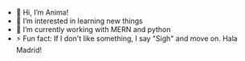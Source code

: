 - 👋 Hi, I’m Anima!
- 👀 I’m interested in learning new things
- 🌱 I’m currently working with MERN and python
- ⚡ Fun fact: If I don't like something, I say "Sigh" and move on. Hala Madrid!

<!---
AnimaMehrin/AnimaMehrin is a ✨ special ✨ repository because its `README.md` (this file) appears on your GitHub profile.
You can click the Preview link to take a look at your changes.
--->
